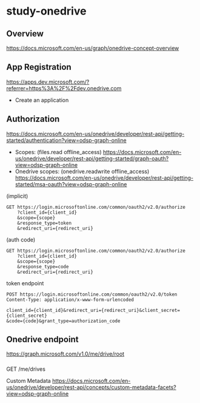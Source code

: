 # study-onedrive

## Overview

https://docs.microsoft.com/en-us/graph/onedrive-concept-overview

## App Registration

https://apps.dev.microsoft.com/?referrer=https%3A%2F%2Fdev.onedrive.com

- Create an application

## Authorization

https://docs.microsoft.com/en-us/onedrive/developer/rest-api/getting-started/authentication?view=odsp-graph-online

- Scopes: (files.read offline_access)
https://docs.microsoft.com/en-us/onedrive/developer/rest-api/getting-started/graph-oauth?view=odsp-graph-online
- Onedrive scopes: (onedrive.readwrite offline_access)
https://docs.microsoft.com/en-us/onedrive/developer/rest-api/getting-started/msa-oauth?view=odsp-graph-online

(implicit)
```
GET https://login.microsoftonline.com/common/oauth2/v2.0/authorize
    ?client_id={client_id}
    &scope={scope}
    &response_type=token
    &redirect_uri={redirect_uri}
```

(auth code)
```
GET https://login.microsoftonline.com/common/oauth2/v2.0/authorize
    ?client_id={client_id}
    &scope={scope}
    &response_type=code
    &redirect_uri={redirect_uri}
```

token endpoint
```
POST https://login.microsoftonline.com/common/oauth2/v2.0/token
Content-Type: application/x-www-form-urlencoded

client_id={client_id}&redirect_uri={redirect_uri}&client_secret={client_secret}
&code={code}&grant_type=authorization_code
```

## Onedrive endpoint

https://graph.microsoft.com/v1.0/me/drive/root

###
GET /me/drives

Custom Metadata
https://docs.microsoft.com/en-us/onedrive/developer/rest-api/concepts/custom-metadata-facets?view=odsp-graph-online
